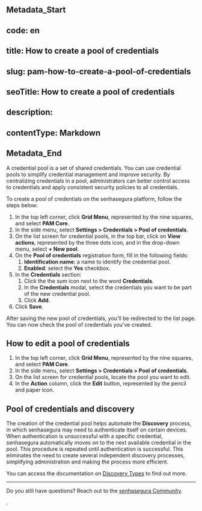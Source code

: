 ## Metadata_Start 
## code: en
## title: How to create a pool of credentials 
## slug: pam-how-to-create-a-pool-of-credentials 
## seoTitle: How to create a pool of credentials 
## description:  
## contentType: Markdown 
## Metadata_End
A credential pool is a set of shared credentials. You can use credential pools to simplify credential management and improve security. By centralizing credentials in a pool, administrators can better control access to credentials and apply consistent security policies to all credentials.

To create a pool of credentials on the senhasegura platform, follow the steps below:

1. In the top left corner, click **Grid Menu**, represented by the nine squares, and select **PAM Core**.
2. In the side menu, select **Settings > Credentials > Pool of credentials**.
3. On the list screen for credential pools, in the top bar, click on **View actions**, represented by the three dots icon, and in the drop-down menu, select **+ New pool**.
4. On the **Pool of credentials** registration form, fill in the following fields:
    1. **Identification name**: a name to identify the credential pool.
    2. **Enabled**: select the **Yes** checkbox.
5. In the **Credentials** section:
    1. Click the the sum icon next to the word **Credentials**.
    2. In the **Credentials** modal, select the credentials you want to be part of the new credential pool.
    3. Click **Add**.
6. Click **Save**.

After saving the new pool of credentials, you'll be redirected to the list page. You can now check the pool of credentials you've created.

## How to edit a pool of credentials

1. In the top left corner, click **Grid Menu**, represented by the nine squares, and select **PAM Core**.
2. In the side menu, select **Settings > Credentials > Pool of credentials**.
3. On the list screen for credential pools, locate the pool you want to edit.
4. In the **Action** column, click the **Edit** button, represented by the pencil and paper icon.

## Pool of credentials and discovery

The creation of the credential pool helps automate the **Discovery** process, in which senhasegura may need to authenticate itself on certain devices. When authentication is unsuccessful with a specific credential, senhasegura automatically moves on to the next available credential in the pool. This procedure is repeated until authentication is successful. This eliminates the need to create several independent discovery processes, simplifying administration and making the process more efficient.

You can access the documentation on [Discovery Types](https://docs.senhasegura.io/v3-32/docs/pt/discovery-create-discovery) to find out more.

---

Do you still have questions? Reach out to the [senhasegura Community](https://community.senhasegura.io/).

.